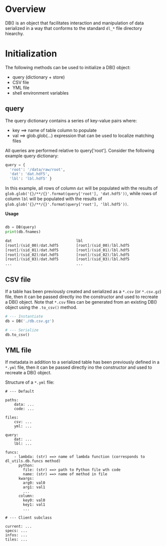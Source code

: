 # Overview

DB() is an object that facilitates interaction and manipulation of data serialized in a way that conforms to the standard `dl_*` file directory hiearchy. 

# Initialization

The following methods can be used to initialize a DB() object:

* query (dictionary + store)
* CSV file
* YML file
* shell environment variables

## query 

The query dictionary contains a series of key-value pairs where:

* key ==> name of table column to populate
* val ==> glob.glob(...) expression that can be used to localize matching files  

All queries are performed relative to query['root']. Consider the following example query dictionary:

```python
query = {
  'root': '/data/raw/root',
  'dat': 'dat.hdf5', 
  'lbl': 'lbl.hdf5' }
```

In this example, all rows of column `dat` will be populated with the results of `glob.glob('{}/**/{}'.format(query['root'], 'dat.hdf5'))`, while rows of column `lbl` will be populated with the results of `glob.glob('{}/**/{}'.format(query['root'], 'lbl.hdf5'))`.

**Usage**

```python

db = DB(query)
print(db.fnames)

dat                             lbl
[root]/(sid_00)/dat.hdf5        [root]/(sid_00)/lbl.hdf5
[root]/(sid_01)/dat.hdf5        [root]/(sid_01)/lbl.hdf5
[root]/(sid_02)/dat.hdf5        [root]/(sid_02)/lbl.hdf5
[root]/(sid_03)/dat.hdf5        [root]/(sid_03)/lbl.hdf5
...                             ...
```

## CSV file

If a table has been previously created and serialized as a `*.csv` (or `*.csv.gz`) file, then it can be passed directly ino the constructor and used to recreate a DB() object. Note that `*.csv` files can be generated from an existing DB() object using the `.to_csv()` method.

```python
# --- Instantiate 
db = DB('./db.csv.gz')

# --- Serialize
db.to_csv()
```

## YML file

If metadata in addition to a serialized table has been previously defined in a `*.yml` file, then it can be passed directly ino the constructor and used to recreate a DB() object.

Structure of a `*.yml` file:

```
# --- Default

paths:
    data: ...
    code: ...

files:
    csv: ...
    yml: ...

query:
    dat: ...
    lbl: ...

funcs: 
    - lambda: (str) ==> name of lambda function (corresponds to dl_utils.db.funcs method)
      python:
        file: (str) ==> path to Python file wth code
        name: (str) ==> name of method in file
      kwargs:
        arg0: val0
        arg1: val1
        ...
      column: 
        key0: val0
        key1: val1
        ...

# --- Client subclass

current: ...
specs: ...
infos: ...
tiles: ...

```



